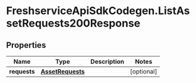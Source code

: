# FreshserviceApiSdkCodegen.ListAssetRequests200Response

## Properties

| Name         | Type                                  | Description | Notes      |
| ------------ | ------------------------------------- | ----------- | ---------- |
| **requests** | [**AssetRequests**](AssetRequests.md) |             | [optional] |
